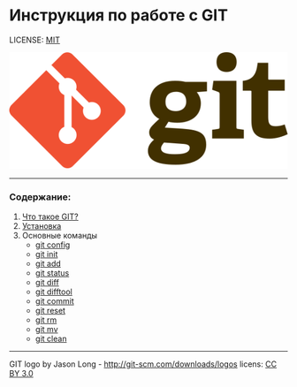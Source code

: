 # **Инструкция по работе с GIT**

LICENSE: [MIT](./license.md)

![git-logo](./Git-logo.svg)

---

### Содержание:
1. [Что такое GIT?](./git.md)
2. [Установка](./instal.md)
3. Основные команды 
    * [git config](./config.md)
    * [git init](./init.md)
    * [git add](./add.md)
    * [git status](./status.md) 
    * [git diff](./diff.md)
    * [git difftool](./difftool.md)
    * [git commit](./commit.md)
    * [git reset](./reset.md)
    * [git rm](./rm.md)
    * [git mv](./mv.md)
    * [git clean](./clean.md)


---

GIT logo by Jason Long - http://git-scm.com/downloads/logos licens: [CC BY 3.0](https://creativecommons.org/licenses/by/3.0/)